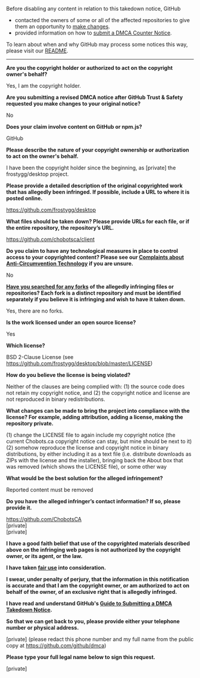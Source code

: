 Before disabling any content in relation to this takedown notice, GitHub
- contacted the owners of some or all of the affected repositories to give them an opportunity to [make changes](https://docs.github.com/en/github/site-policy/dmca-takedown-policy#a-how-does-this-actually-work).
- provided information on how to [submit a DMCA Counter Notice](https://docs.github.com/en/articles/guide-to-submitting-a-dmca-counter-notice).

To learn about when and why GitHub may process some notices this way, please visit our [README](https://github.com/github/dmca/blob/master/README.md#anatomy-of-a-takedown-notice).

---

**Are you the copyright holder or authorized to act on the copyright owner's behalf?**

Yes, I am the copyright holder.

**Are you submitting a revised DMCA notice after GitHub Trust & Safety requested you make changes to your original notice?**

No

**Does your claim involve content on GitHub or npm.js?**

GitHub

**Please describe the nature of your copyright ownership or authorization to act on the owner's behalf.**

I have been the copyright holder since the beginning, as [private] the frostygg/desktop project.

**Please provide a detailed description of the original copyrighted work that has allegedly been infringed. If possible, include a URL to where it is posted online.**

https://github.com/frostygg/desktop

**What files should be taken down? Please provide URLs for each file, or if the entire repository, the repository’s URL.**

https://github.com/chobotsca/client

**Do you claim to have any technological measures in place to control access to your copyrighted content? Please see our <a href="https://docs.github.com/articles/guide-to-submitting-a-dmca-takedown-notice#complaints-about-anti-circumvention-technology">Complaints about Anti-Circumvention Technology</a> if you are unsure.**

No

**<a href="https://docs.github.com/articles/dmca-takedown-policy#b-what-about-forks-or-whats-a-fork">Have you searched for any forks</a> of the allegedly infringing files or repositories? Each fork is a distinct repository and must be identified separately if you believe it is infringing and wish to have it taken down.**

Yes, there are no forks.

**Is the work licensed under an open source license?**

Yes

**Which license?**

BSD 2-Clause License (see https://github.com/frostygg/desktop/blob/master/LICENSE)

**How do you believe the license is being violated?**

Neither of the clauses are being complied with: (1) the source code does not retain my copyright notice, and (2) the copyright notice and license are not reproduced in binary redistributions.

**What changes can be made to bring the project into compliance with the license? For example, adding attribution, adding a license, making the repository private.**

(1) change the LICENSE file to again include my copyright notice (the current Chobots.ca copyright notice can stay, but mine should be next to it)  
(2) somehow reproduce the license and copyright notice in binary distributions, by either including it as a text file (i.e. distribute downloads as ZIPs with the license and the installer), bringing back the About box that was removed (which shows the LICENSE file), or some other way

**What would be the best solution for the alleged infringement?**

Reported content must be removed

**Do you have the alleged infringer’s contact information? If so, please provide it.**

https://github.com/ChobotsCA  
[private]  
[private]  

**I have a good faith belief that use of the copyrighted materials described above on the infringing web pages is not authorized by the copyright owner, or its agent, or the law.**

**I have taken <a href="https://www.lumendatabase.org/topics/22">fair use</a> into consideration.**

**I swear, under penalty of perjury, that the information in this notification is accurate and that I am the copyright owner, or am authorized to act on behalf of the owner, of an exclusive right that is allegedly infringed.**

**I have read and understand GitHub's <a href="https://docs.github.com/articles/guide-to-submitting-a-dmca-takedown-notice/">Guide to Submitting a DMCA Takedown Notice</a>.**

**So that we can get back to you, please provide either your telephone number or physical address.**

[private] (please redact this phone number and my full name from the public copy at https://github.com/github/dmca)

**Please type your full legal name below to sign this request.**

[private]  
